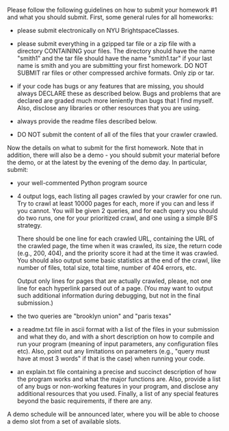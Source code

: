 
Please follow the following guidelines on how to 
submit your homework #1 and what you should submit. 
First, some general rules for all homeworks:

 - please submit electronically on NYU BrightspaceClasses.

 - please submit everything in a gzipped tar file or 
   a zip file with a directory CONTAINING your files. 
   The directory should have the name "smith1" and 
   the tar file should have the name "smith1.tar" 
   if your last name is smith and you are submitting
   your first homework. DO NOT SUBMIT rar files or
   other compressed archive formats. Only zip or tar. 

 - if your code has bugs or any features that are 
   missing, you should always DECLARE these as 
   described below. Bugs and problems that are 
   declared are graded much more leniently than
   bugs that I find myself. Also, disclose any
   libraries or other resources that you are using.

 - always provide the readme files described below.

 - DO NOT submit the content of all of the files 
   that your crawler crawled.

Now the details on what to submit for the first 
homework. Note that in addition, there will also be
a demo - you should submit your material before the
demo, or at the latest by the evening of the demo day. 
In particular, submit:
 
 - your well-commented Python program source
 
 - 4 output logs, each listing all pages crawled by
   your crawler for one run. Try to crawl at least 10000
   pages for each, more if you can and less if you cannot.
   You will be given 2 queries, and for each query you
   should do two runs, one for your prioritized crawl, and
   one using a simple BFS strategy.

   There should be one line for each crawled URL, containing
   the URL of the crawled page, the time when it was crawled,
   its size, the return code (e.g., 200, 404), and the priority
   score it had at the time it was crawled. You should also output 
   some basic statistics at the end of the crawl, like number of 
   files, total size, total time, number of 404 errors, etc. 

   Output only lines for pages that are actually crawled, please,
   not one line for each hyperlink parsed out of a page. (You may
   want to output such additional information during debugging, but
   not in the final submission.)

 - the two queries are "brooklyn union" and "paris texas"

 - a readme.txt file in ascii format with a list of
   the files in your submission and what they do, 
   and with a short description on how to compile 
   and run your program (meaning of input parameters, 
   any configuration files etc). Also, point out any 
   limitations on parameters (e.g., "query must have
   at most 3 words" if that is the case) when running
   your code.

 - an explain.txt file containing a precise and 
   succinct description of how the program works and 
   what the major functions are. Also, provide a list 
   of any bugs or non-working features in your program, 
   and disclose any additional resources that you used. 
   Finally, a list of any special features beyond the 
   basic requirements, if there are any.

A demo schedule will be announced later, where you will be 
able to choose a demo slot from a set of available slots.